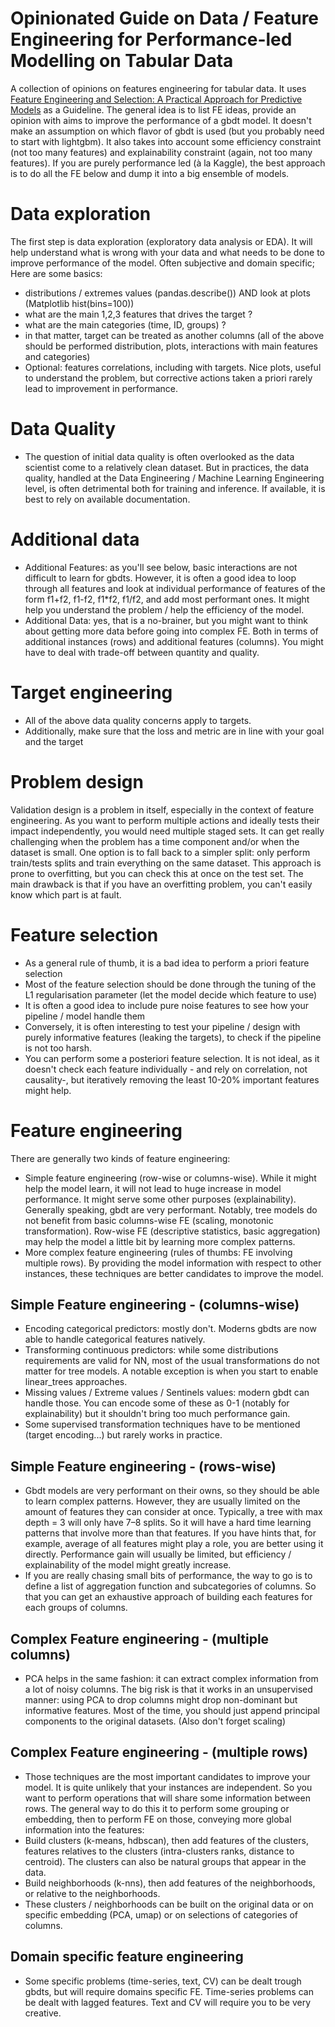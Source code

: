 # Opinionated Guide on Data / Feature Engineering for Performance-led Modelling on Tabular Data

A collection of opinions on features engineering for tabular data. It uses [Feature Engineering and Selection: A Practical Approach for Predictive Models](https://www.amazon.com/Feature-Engineering-Selection-Practical-Predictive/dp/1138079227) as a Guideline. The general idea is to list FE ideas, provide an opinion with aims to improve the performance of a gbdt model. It doesn't make an assumption on which flavor of gbdt is used (but you probably need to start with lightgbm). It also takes into account some efficiency constraint (not too many features) and explainability constraint (again, not too many features). If you are purely performance led (à la Kaggle), the best approach is to do all the FE below and dump it into a big ensemble of models.

# Data exploration

The first step is data exploration (exploratory data analysis or EDA). It will help understand what is wrong with your data and what needs to be done to improve performance of the model. Often subjective and domain specific; Here are some basics:
- distributions / extremes values (pandas.describe()) AND look at plots (Matplotlib hist(bins=100))
- what are the main 1,2,3 features that drives the target ?
- what are the main categories (time, ID, groups) ?
- in that matter, target can be treated as another columns (all of the above should be performed distribution, plots, interactions with main features and categories)
- Optional: features correlations, including with targets. Nice plots, useful to understand the problem, but corrective actions taken a priori rarely lead to improvement in performance. 

# Data Quality

- The question of initial data quality is often overlooked as the data scientist come to a relatively clean dataset. But in practices, the data quality, handled at the Data Engineering / Machine Learning Engineering level, is often detrimental both for training and inference. If available, it is best to rely on available documentation. 

# Additional data

- Additional Features: as you'll see below, basic interactions are not difficult to learn for gbdts. However, it is often a good idea to loop through all features and look at individual performance of features of the form f1+f2, f1-f2, f1*f2, f1/f2, and add most performant ones. It might help you understand the problem / help the efficiency of the model.
- Additional Data: yes, that is a no-brainer, but you might want to think about getting more data before going into complex FE. Both in terms of additional instances (rows) and additional features (columns). You might have to deal with trade-off between quantity and quality.

 # Target engineering

 - All of the above data quality concerns apply to targets.
 - Additionally, make sure that the loss and metric are in line with your goal and the target

# Problem design

Validation design is a problem in itself, especially in the context of feature engineering. As you want to perform multiple actions and ideally tests their impact independently, you would need multiple staged sets. It can get really challenging when the problem has a time component and/or when the dataset is small. One option is to fall back to a simpler split: only perform train/tests splits and train everything on the same dataset. This approach is prone to overfitting, but you can check this at once on the test set. The main drawback is that if you have an overfitting problem, you can't easily know which part is at fault. 

# Feature selection

- As a general rule of thumb, it is a bad idea to perform a priori feature selection
- Most of the feature selection should be done through the tuning of the L1 regularisation parameter (let the model decide which feature to use)
- It is often a good idea to include pure noise features to see how your pipeline / model handle them
- Conversely, it is often interesting to test your pipeline / design with purely informative features (leaking the targets), to check if the pipeline is not too harsh.
- You can perform some a posteriori feature selection. It is not ideal, as it doesn't check each feature individually - and rely on correlation, not causality-, but iteratively removing the least 
10-20% important features might help.

# Feature engineering

There are generally two kinds of feature engineering:
- Simple feature engineering (row-wise or columns-wise). While it might help the model learn, it will not lead to huge increase in model performance. It might serve some other purposes (explainability). Generally speaking, gbdt are very performant. Notably, tree models do not benefit from basic columns-wise FE (scaling, monotonic transformation). Row-wise FE (descriptive statistics, basic aggregation) may help the model a little bit by learning more complex patterns.
- More complex feature engineering (rules of thumbs: FE involving multiple rows). By providing the model information with respect to other instances, these techniques are better candidates to improve the model.

## Simple Feature engineering - (columns-wise)

- Encoding categorical predictors: mostly don't. Moderns gbdts are now able to handle categorical features natively.
- Transforming continuous predictors: while some distributions requirements are valid for NN, most of the usual transformations do not matter for tree models. A notable exception is when you start to enable linear_trees approaches. 
- Missing values / Extreme values / Sentinels values: modern gbdt can handle those. You can encode some of these as 0-1 (notably for explainability) but it shouldn't bring too much performance gain.
- Some supervised transformation techniques have to be mentioned (target encoding...) but rarely works in practice. 

## Simple Feature engineering - (rows-wise)

- Gbdt models are very performant on their owns, so they should be able to learn complex patterns.  However, they are usually limited on the amount of features they can consider at once. Typically, a tree with max depth = 3 will only have 7–8 splits. So it will have a hard time learning patterns that involve more than that features. If you have hints that, for example, average of all features might play a role, you are better using it directly. Performance gain will usually be limited, but efficiency / explainability of the model might greatly increase.
- If you are really chasing small bits of performance, the way to go is to define a list of aggregation function and subcategories of columns. So that you can get an exhaustive approach of building each features for each groups of columns.

## Complex Feature engineering - (multiple columns)

- PCA helps in the same fashion: it can extract complex information from a lot of noisy columns. The big risk is that it works in an unsupervised manner: using PCA to drop columns might drop non-dominant but informative features. Most of the time, you should just append principal components to the original datasets. (Also don't forget scaling)

## Complex Feature engineering - (multiple rows)

- Those techniques are the most important candidates to improve your model. It is quite unlikely that your instances are independent. So you want to perform operations that will share some information between rows. The general way to do this it to perform some grouping or embedding, then to perform FE on those, conveying more global information into the features:
- Build clusters (k-means, hdbscan), then add features of the clusters, features relatives to the clusters (intra-clusters ranks, distance to centroid). The clusters can also be natural groups that appear in the data. 
- Build neighborhoods (k-nns), then add features of the neighborhoods, or relative to the neighborhoods.
- These clusters / neighborhoods can be built on the original data or on specific embedding (PCA, umap) or on selections of categories of columns.

## Domain specific feature engineering

- Some specific problems (time-series, text, CV) can be dealt trough gbdts, but will require domains specific FE. Time-series problems can be dealt with lagged features. Text and CV will require you to be very creative. 


